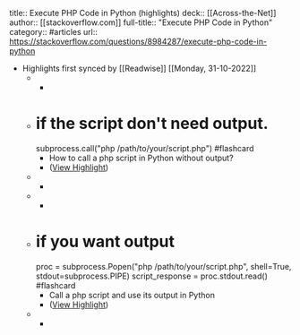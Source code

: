 title:: Execute PHP Code in Python (highlights)
deck:: [[Across-the-Net]]
author:: [[stackoverflow.com]]
full-title:: "Execute PHP Code in Python"
category:: #articles
url:: https://stackoverflow.com/questions/8984287/execute-php-code-in-python

- Highlights first synced by [[Readwise]] [[Monday, 31-10-2022]]
	- -
	- # if the script don't need output.
	  subprocess.call("php /path/to/your/script.php") #flashcard
		- How to call a php script in Python without output?
		- ([View Highlight](https://instapaper.com/read/1398183271/15904175))
	- -
	- -
	- # if you want output
	  proc = subprocess.Popen("php /path/to/your/script.php", shell=True, stdout=subprocess.PIPE)
	  script_response = proc.stdout.read() #flashcard
		- Call a php script and use its output in Python
		- ([View Highlight](https://instapaper.com/read/1398183271/15904192))
	- -